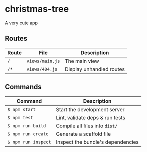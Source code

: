 # christmas-tree
A very cute app

## Routes
Route              | File               | Description                     |
-------------------|--------------------|---------------------------------|
`/`              | `views/main.js`  | The main view
`/*`             | `views/404.js`   | Display unhandled routes

## Commands
Command                | Description                                      |
-----------------------|--------------------------------------------------|
`$ npm start`        | Start the development server
`$ npm test`         | Lint, validate deps & run tests
`$ npm run build`    | Compile all files into `dist/`
`$ npm run create`   | Generate a scaffold file
`$ npm run inspect`  | Inspect the bundle's dependencies